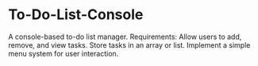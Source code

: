 # To-Do-List-Console
A console-based to-do list manager. Requirements: Allow users to add, remove, and view tasks. Store tasks in an array or list. Implement a simple menu system for user interaction.
